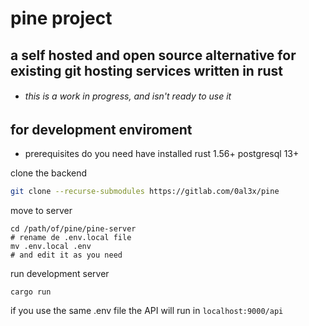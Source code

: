 # pine project

## a self hosted and open source alternative for existing git hosting services written in rust

- ###### this is a work in progress, and isn't ready to use it


## for development enviroment

* prerequisites
do you need have installed
rust 1.56+
postgresql 13+

clone the backend
```bash
git clone --recurse-submodules https://gitlab.com/0al3x/pine
```

move to server
```
cd /path/of/pine/pine-server
# rename de .env.local file
mv .env.local .env
# and edit it as you need
```

run development server
```
cargo run
```

if you use the same .env file the API will run in `localhost:9000/api`


<!--
[//]: <> # temporal space for requisites
[//]: <> 
[//]: <> the user deploy the server with a default user
[//]: <> 
[//]: <> the record represents list of all repositories allocated in the program instace
[//]: <> the filesystem persistence and database are independent phisycal components (are distributed)
[//]: <> 
[//]: <> the backend is connect to database and filesystem tought enviroment variables that define and identify the resources of app
[//]: <> 
[//]: <> the server mount the remote filesystem at start
[//]: <> 
[//]: <> 
[//]: <> the auth module generate sessions of 1 hour for new users and 12 hours sessions for login users
[//]: <> 
[//]: <> 
[//]: <> 
[//]: <> # How to deploy
[//]: <> 
[//]: <> ```sh
[//]: <> cd /path/of/project
[//]: <> cargo build --target release 
[//]: <> ```
[//]: <> 
[//]: <> ## Run Options
[//]: <> 
[//]: <> - ** Migrations
[//]: <> 	--None
[//]: <> 		not runs database migrations
[//]: <> 	--Drop
[//]: <> 		drop cascade current database schema and then run default script
[//]: <> 	--Default
[//]: <> 		run migrations, default script
[//]: <> 	--Custom
[//]: <> 		run custom script with path
[//]: <> 
[//]: <> - ** Example-data
[//]: <> 	--example-data
[//]: <> 		true or false default false
[//]: <> 
[//]: <> - ** Enviroment Vars File
[//]: <> 	--ENVIRONMENT=
[//]: <> 	--HOST=
[//]: <> 	--PORT=
[//]: <> 	--PSQL_HOST=
[//]: <> 	--PSQL_PORT=
[//]: <> 	--PSQL_USER=
[//]: <> 	--PSQL_PASSWORD=
[//]: <> 	--PSQL_DEFAULT_SCHEMA=
[//]: <> 	--PSQL_DEFAULT_DATABASE=
[//]: <> 	--GIT_ROOT_DIR=
[//]: <> 	--CLIENT_PATH=
[//]: <> 	--SECRET_KEY=
[//]: <> 	--LOGS_DIR=
[//]: <> 
[//]: <> 
[//]: <> * full start command example
[//]: <> ```sh
[//]: <> cd /path/of/binary/output
[//]: <> ./server  --migrations drop  --example-data true --environment test --vars ~/some/path/.somefile.env &
[//]: <> ```
[//]: <> 
[//]: <> ```sh
[//]: <> cd /path/of/binary/output
[//]: <> ./server &
[//]: <> ```

[//]: <> data example
[//]: <> default user user
[//]: <> default password password
[//]: <> default email user@user.com
-->



